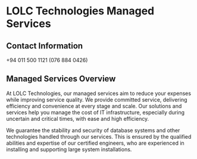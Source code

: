 # LOLC Technologies Managed Services

## Contact Information
+94 011 500 1121 (076 884 0426)

## Managed Services Overview

At LOLC Technologies, our managed services aim to reduce your expenses while improving service quality. We provide committed service, delivering efficiency and convenience at every stage and scale. Our solutions and services help you manage the cost of IT infrastructure, especially during uncertain and critical times, with ease and high efficiency.

We guarantee the stability and security of database systems and other technologies handled through our services. This is ensured by the qualified abilities and expertise of our certified engineers, who are experienced in installing and supporting large system installations.
